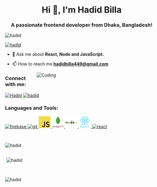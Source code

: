<h1 align="center">Hi 👋, I'm Hadid Billa</h1>
<h3 align="center">A passionate frontend developer from Dhaka, Bangladesh!</h3>

<p align="left"> <img src="https://komarev.com/ghpvc/?username=hadidbilla&label=Profile%20views&color=0e75b6&style=flat" alt="hadid" /> </p>

<p align="left"> <a href="https://twitter.com/HBHridoY449" target="blank"><img src="https://img.shields.io/twitter/follow/HBHridoY449?logo=twitter&style=for-the-badge" alt="hadid" /></a> </p>

- 💬 Ask me about **React, Node and JavaScript.**

- 📫 How to reach me **hadidbilla449@gmail.com**

<img align="right" alt="Coding" width="400" src="https://i.ibb.co/cQGMGYW/Untitled-design-1.gif">

<h3 align="left">Connect with me:</h3>
<p align="left">
<a href="www.linkedin.com/in/hadid-billa" target="blank"><img align="center" src="https://cdn.jsdelivr.net/npm/simple-icons@3.0.1/icons/linkedin.svg" alt="Hadid" height="30" width="40" /></a>
<a href="https://www.facebook.com/profile.php?id=100007172620645" target="blank"><img align="center" src="https://cdn.jsdelivr.net/npm/simple-icons@3.0.1/icons/facebook.svg" alt="hadid" height="30" width="40" /></a>

</p>
<h3 align="left">Languages and Tools:</h3>
<p align="left"> <a href="https://firebase.google.com/" target="_blank"> <img src="https://www.vectorlogo.zone/logos/firebase/firebase-icon.svg" alt="firebase" width="40" height="40"/> </a> <a href="https://git-scm.com/" target="_blank"> <img src="https://www.vectorlogo.zone/logos/git-scm/git-scm-icon.svg" alt="git" width="40" height="40"/> </a> <a href="https://developer.mozilla.org/en-US/docs/Web/JavaScript" target="_blank"> <img src="https://raw.githubusercontent.com/devicons/devicon/master/icons/javascript/javascript-original.svg" alt="javascript" width="40" height="40"/> </a> <a href="https://www.mongodb.com/" target="_blank"> <img src="https://raw.githubusercontent.com/devicons/devicon/master/icons/mongodb/mongodb-original-wordmark.svg" alt="mongodb" width="40" height="40"/> </a> <a href="https://nodejs.org" target="_blank"> <img src="https://raw.githubusercontent.com/devicons/devicon/master/icons/nodejs/nodejs-original-wordmark.svg" alt="nodejs" width="40" height="40"/> </a> <a href="https://reactjs.org/" target="_blank"> <img src="https://raw.githubusercontent.com/devicons/devicon/master/icons/react/react-original-wordmark.svg" alt="react" width="40" height="40"/> </a> <a href="https://reactjs.org/" target="_blank"> <img src="https://www.vectorlogo.zone/logos/java/java-horizontal.svg" alt="react" width="40" height="40"/> </a> </p>
<br>
<p><img align="left" src="https://github-readme-stats.vercel.app/api/top-langs?username=hadidbilla&show_icons=true&locale=en&layout=compact" alt="hadid" /></p>
<br>
<br>
<p>&nbsp;<img align="center" src="https://github-readme-stats.vercel.app/api?username=hadidbilla&show_icons=true&locale=en" alt="hadid" /></p>
<br>
<p><img align="center" src="https://github-readme-streak-stats.herokuapp.com/?user=hadidbilla&" alt="hadid" /></p>
